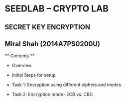 # SEEDLAB – CRYPTO LAB

## SECRET KEY ENCRYPTION

Miral Shah (2014A7PS0200U)
---

** Contents **

- Overview

- Initial Steps for setup

- Task 1: Encryption using different ciphers and modes

- Task 2: Encryption mode- ECB vs. CBC
